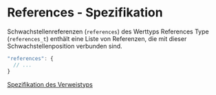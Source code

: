 # References - Spezifikation

Schwachstellenreferenzen (`references`) des Werttyps References Type (`references_t`) enthält eine Liste von Referenzen, die mit dieser Schwachstellenposition verbunden sind.

```javascript
"references": {
  // ...
}
```

[Spezifikation des Verweistyps](types/references-spec.de.md)
